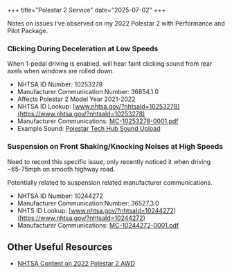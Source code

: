 +++
title="Polestar 2 Service"
date="2025-07-02"
+++

Notes on issues I've observed on my 2022 Polestar 2 with Performance and Pilot Package.

### Clicking During Deceleration at Low Speeds

When 1-pedal driving is enabled, will hear faint clicking sound from rear axels when windows are rolled down.

- NHTSA ID Number: 10253278
- Manufacturer Communication Number: 36854.1.0
- Affects Polestar 2 Model Year 2021-2022
- NHTSA ID Lookup: [www.nhtsa.gov/?nhtsaId=10253278](https://www.nhtsa.gov/?nhtsaId=10253278)
- Manufacturer Communications: [MC-10253278-0001.pdf](https://static.nhtsa.gov/odi/tsbs/2024/MC-10253278-0001.pdf)
- Example Sound: [Polestar Tech Hub Sound Upload](https://cdn.polestartechhub.com/uploads/6616cd04bfff4d0001bd68af/TJ%2036854_1.m4a)

### Suspension on Front Shaking/Knocking Noises at High Speeds

Need to record this specific issue, only recently noticed it when driving ~65-75mph on smooth highway road.

Potentially related to suspension related manufacturer communications.
- NHTSA ID Number: 10244272
- Manufacturer Communication Number: 36527.3.0
- NHTS ID Lookup: [www.nhtsa.gov/?nhtsaId=10244272](https://www.nhtsa.gov/?nhtsaId=10244272)
- Manufacturer Communications: [MC-10244272-0001.pdf](https://static.nhtsa.gov/odi/tsbs/2023/MC-10244272-0001.pdf)

## Other Useful Resources

- [NHTSA Content on 2022 Polestar 2 AWD](https://www.nhtsa.gov/vehicle/2022/POLESTAR/POLESTAR%252525202/5%25252520HB/AWD)
